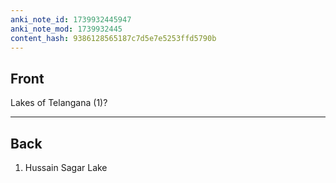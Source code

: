 ```yaml
---
anki_note_id: 1739932445947
anki_note_mod: 1739932445
content_hash: 9386128565187c7d5e7e5253ffd5790b
---
```


## Front

Lakes of Telangana (1)?

<hr/>

## Back

1. Hussain Sagar Lake